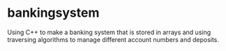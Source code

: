 # bankingsystem
Using C++ to make a banking system that is stored in arrays and using traversing algorithms to manage different account numbers and deposits.
